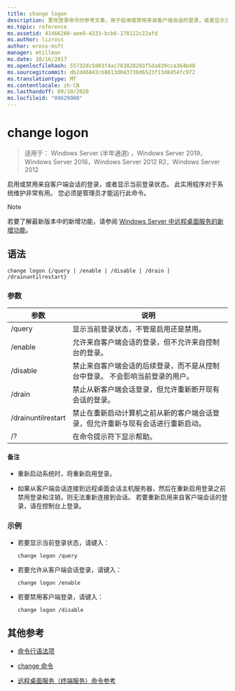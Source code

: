 ```yaml
---
title: change logon
description: 更改登录命令的参考文章，用于启用或禁用来自客户端会话的登录，或者显示当前登录状态。
ms.topic: reference
ms.assetid: 41466260-aee9-4333-bcb6-178112c22afd
ms.author: lizross
author: eross-msft
manager: mtillman
ms.date: 10/16/2017
ms.openlocfilehash: 55732dc5803f4ac783828293f5da839cca364b40
ms.sourcegitcommit: db2d46842c68813d043738d6523f13d8454fc972
ms.translationtype: MT
ms.contentlocale: zh-CN
ms.lasthandoff: 09/10/2020
ms.locfileid: "89629900"
---
```

# <a name="change-logon"></a>change logon

> 适用于： Windows Server (半年通道) ，Windows Server 2019，Windows Server 2016，Windows Server 2012 R2，Windows Server 2012

启用或禁用来自客户端会话的登录，或者显示当前登录状态。 此实用程序对于系统维护非常有用。 您必须是管理员才能运行此命令。

> [!NOTE]
> 若要了解最新版本中的新增功能，请参阅 [Windows Server 中远程桌面服务的新增功能](/previous-versions/windows/it-pro/windows-server-2012-r2-and-2012/dn283323(v=ws.11))。

## <a name="syntax"></a>语法

```
change logon {/query | /enable | /disable | /drain | /drainuntilrestart}
```

### <a name="parameters"></a>参数

| 参数 | 说明 |
| --------- | ----------- |
| /query | 显示当前登录状态，不管是启用还是禁用。 |
| /enable | 允许来自客户端会话的登录，但不允许来自控制台的登录。 |
| /disable | 禁止来自客户端会话的后续登录，而不是从控制台中登录。 不会影响当前登录的用户。 |
| /drain | 禁止从新客户端会话登录，但允许重新断开现有会话的登录。 |
| /drainuntilrestart | 禁止在重新启动计算机之前从新的客户端会话登录，但允许重新与现有会话进行重新启动。 |
| /? | 在命令提示符下显示帮助。 |

#### <a name="remarks"></a>备注

- 重新启动系统时，将重新启用登录。

- 如果从客户端会话连接到远程桌面会话主机服务器，然后在重新启用登录之前禁用登录和注销，则无法重新连接到会话。 若要重新启用来自客户端会话的登录，请在控制台上登录。

### <a name="examples"></a>示例

- 若要显示当前登录状态，请键入：

  ```
  change logon /query
  ```

- 若要允许从客户端会话登录，请键入：

  ```
  change logon /enable
  ```

- 若要禁用客户端登录，请键入：

  ```
  change logon /disable
  ```

## <a name="additional-references"></a>其他参考

- [命令行语法项](command-line-syntax-key.md)

- [change 命令](change.md)

- [远程桌面服务（终端服务）命令参考](remote-desktop-services-terminal-services-command-reference.md)
